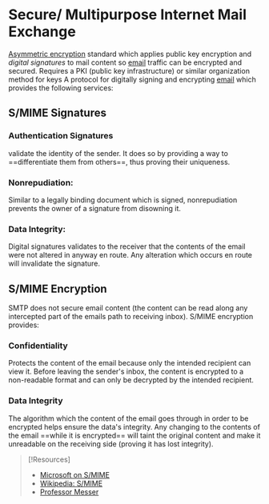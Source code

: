 
# Secure/ Multipurpose Internet Mail Exchange
[Asymmetric encryption](../computers/concepts/cryptography/asymmetric-encryption.md) standard which applies public key encryption and *digital signatures* to mail content so [email](email.md) traffic can be encrypted and secured. Requires a PKI (public key infrastructure) or similar organization method for keys
A protocol for digitally signing and encrypting [email](/networking/email.md) which provides the following services:
## S/MIME Signatures
### Authentication Signatures 
validate the identity of the sender. It does so by providing a way to ==differentiate them from others==, thus proving their uniqueness. 
### Nonrepudiation:
Similar to a legally binding document which is signed, nonrepudiation prevents the owner of a signature from disowning it.
### Data Integrity:
Digital signatures validates to the receiver that the contents of the email were not altered in anyway en route. Any alteration which occurs en route will invalidate the signature.
## S/MIME Encryption
SMTP does not secure email content (the content can be read along any intercepted part of the emails path to receiving inbox). S/MIME encryption provides:
### Confidentiality
Protects the content of the email because only the intended recipient can view it. Before leaving the sender's inbox, the content is encrypted to a non-readable format and can only be decrypted by the intended recipient.
### Data Integrity
The algorithm which the content of the email goes through in order to be encrypted helps ensure the data's integrity. Any changing to the contents of the email ==while it is encrypted== will taint the original content and make it unreadable on the receiving side (proving it has lost integrity).

>[!Resources]
> - [Microsoft on S/MIME](https://learn.microsoft.com/en-us/exchange/security-and-compliance/smime-exo/smime-exo)
> - [Wikipedia: S/MIME](https://en.wikipedia.org/wiki/S/MIME)
> - [Professor Messer](https://www.youtube.com/watch?v=yuXK_Jyosus&list=PLG49S3nxzAnkL2ulFS3132mOVKuzzBxA8&index=101)

